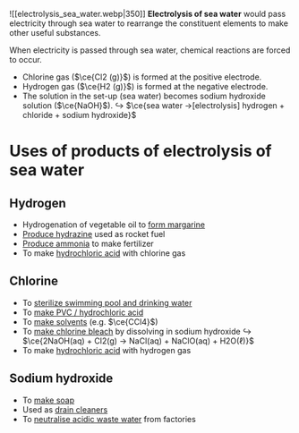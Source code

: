![[electrolysis_sea_water.webp|350]]
**Electrolysis of sea water** would pass electricity through sea water to rearrange the constituent elements to make other useful substances.

When electricity is passed through sea water, chemical reactions are forced to occur.
- Chlorine gas ($\ce{Cl2 (g)}$) is formed at the positive electrode.
- Hydrogen gas ($\ce{H2 (g)}$) is formed at the negative electrode.
- The solution in the set-up (sea water) becomes sodium hydroxide solution ($\ce{NaOH}$).
↪️ $\ce{sea water ->[electrolysis] hydrogen + chloride + sodium hydroxide}$

# Uses of products of electrolysis of sea water
## Hydrogen
- Hydrogenation of vegetable oil to <u>form margarine</u>
- <u>Produce hydrazine</u> used as rocket fuel
- <u>Produce ammonia</u> to make fertilizer
- To make <u>hydrochloric acid</u> with chlorine gas

## Chlorine
- To <u>sterilize swimming pool and drinking water</u>
- To <u>make PVC / hydrochloric acid</u>
- To <u>make solvents</u> (e.g. $\ce{CCl4}$)
- To <u>make chlorine bleach</u> by dissolving in sodium hydroxide
  ↪️ $\ce{2NaOH(aq) + Cl2(g) → NaCl(aq) + NaClO(aq) + H2O(ℓ)}$
- To make <u>hydrochloric acid</u> with hydrogen gas

## Sodium hydroxide
- To <u>make soap</u>
- Used as <u>drain cleaners</u>
- To <u>neutralise acidic waste water</u> from factories


